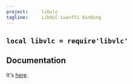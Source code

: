 ```yaml
---
project:     libvlc
tagline:     LibVLC Lua+ffi binding
---
```


## `local libvlc = require'libvlc'`

## Documentation

It's [here](http://www.videolan.org/developers/vlc/doc/doxygen/html/modules.html).
